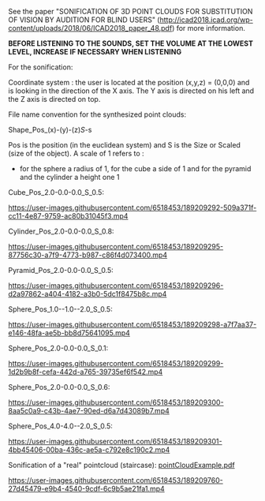 See the paper "SONIFICATION OF 3D POINT CLOUDS FOR SUBSTITUTION OF VISION BY AUDITION
FOR BLIND USERS" (http://icad2018.icad.org/wp-content/uploads/2018/06/ICAD2018_paper_48.pdf) for more information. 

**BEFORE LISTENING TO THE SOUNDS, SET THE VOLUME AT THE LOWEST LEVEL, INCREASE IF NECESSARY WHEN LISTENING**

For the sonification: 

Coordinate system : 
the user is located at the position (x,y,z) = (0,0,0) and is looking in the direction of the X axis. The Y axis is directed on his left and the Z axis is directed on top.

File name convention for the synthesized point clouds:  

Shape_Pos_(x)-(y)-(z)_S_-s

Pos is the position (in the euclidean system) and S is the Size or Scaled (size of the object). A scale of 1 refers to :

- for the sphere a radius of 1, for the cube a side of 1 and for the pyramid and the cylinder a height one 1 

Cube_Pos_2.0-0.0-0.0_S_0.5:

https://user-images.githubusercontent.com/6518453/189209292-509a371f-cc11-4e87-9759-ac80b31045f3.mp4

Cylinder_Pos_2.0-0.0-0.0_S_0.8:

https://user-images.githubusercontent.com/6518453/189209295-87756c30-a7f9-4773-b987-c86f4d073400.mp4

Pyramid_Pos_2.0-0.0-0.0_S_0.5:

https://user-images.githubusercontent.com/6518453/189209296-d2a97862-a404-4182-a3b0-5dc1f8475b8c.mp4

Sphere_Pos_1.0--1.0--2.0_S_0.5:

https://user-images.githubusercontent.com/6518453/189209298-a7f7aa37-e146-48fa-ae5b-bb8d75641095.mp4

Sphere_Pos_2.0-0.0-0.0_S_0.1:

https://user-images.githubusercontent.com/6518453/189209299-1d2b9b8f-cefa-442d-a765-39735ef6f542.mp4

Sphere_Pos_2.0-0.0-0.0_S_0.6:

https://user-images.githubusercontent.com/6518453/189209300-8aa5c0a9-c43b-4ae7-90ed-d6a7d43089b7.mp4

Sphere_Pos_4.0-4.0--2.0_S_0.5:

https://user-images.githubusercontent.com/6518453/189209301-4bb45406-00ba-436c-ae5a-c792e8c190c2.mp4


Sonification of a "real" pointcloud (staircase): 
[pointCloudExample.pdf](https://github.com/NECOTIS/thesisLouisCommere/files/9530046/pointCloudExample.pdf)



https://user-images.githubusercontent.com/6518453/189209760-27d45479-e9b4-4540-9cdf-6c9b5ae21fa1.mp4


